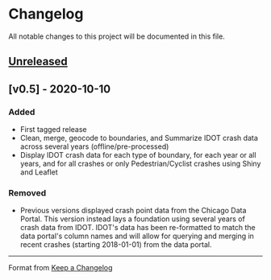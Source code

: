 # Changelog

All notable changes to this project will be documented in this file.

## [Unreleased]

## [v0.5] - 2020-10-10

### Added
- First tagged release
- Clean, merge, geocode to boundaries, and Summarize IDOT crash data across several years (offline/pre-processed)
- Display IDOT crash data for each type of boundary, for each year or all years, and for all crashes or only Pedestrian/Cyclist crashes using Shiny and Leaflet

### Removed
- Previous versions displayed crash point data from the Chicago Data Portal. This version instead lays a foundation using several years of crash data from IDOT. IDOT's data has been re-formatted to match the data portal's column names and will allow for querying and merging in recent crashes (starting 2018-01-01) from the data portal.


-------

Format from [Keep a Changelog](https://keepachangelog.com/en/1.0.0/)

[unreleased]: https://github.com/mmmccarthy/chivz/compare/v0.5...HEAD
[1.1.0]: https://github.com/mmmccarthy/chivz/releases/tag/v0.5
